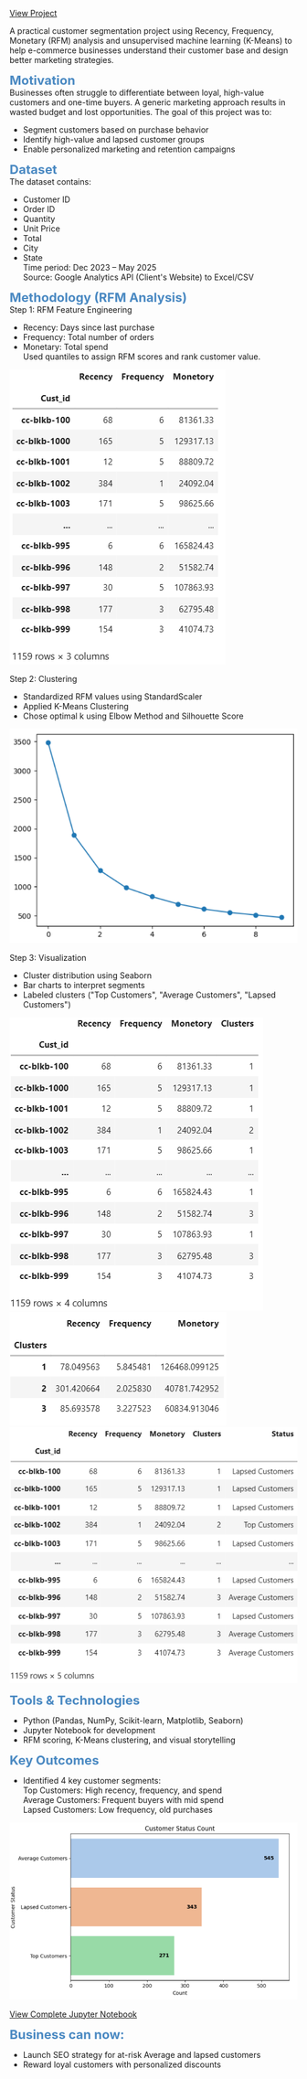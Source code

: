 <a href="https://shaguftapathan.github.io/Python-RFM_Customer_Segmentation/">View Project</a>

A practical customer segmentation project using Recency, Frequency, Monetary (RFM) analysis and unsupervised machine learning (K-Means) to help e-commerce businesses understand their customer base and design better marketing strategies.

<span style="color:#4a89c2; font-size:22px;"><b>Motivation</b></span>  
Businesses often struggle to differentiate between loyal, high-value customers and one-time buyers. A generic marketing approach results in wasted budget and lost opportunities. The goal of this project was to:  
* Segment customers based on purchase behavior  
* Identify high-value and lapsed customer groups  
* Enable personalized marketing and retention campaigns  

<span style="color:#4a89c2; font-size:22px;"><b>Dataset</b></span>  
The dataset contains:  
* Customer ID  
* Order ID  
* Quantity  
* Unit Price  
* Total  
* City  
* State  
Time period: Dec 2023 – May 2025  
Source: Google Analytics API (Client's Website) to Excel/CSV  

<span style="color:#4a89c2; font-size:22px;"><b>Methodology (RFM Analysis)</b></span>  
Step 1: RFM Feature Engineering  
  * Recency: Days since last purchase  
  * Frequency: Total number of orders  
  * Monetary: Total spend  
Used quantiles to assign RFM scores and rank customer value.  

![](/Images_Cust_Seg/RFM_Main.png)  

Step 2: Clustering  
  * Standardized RFM values using StandardScaler  
  * Applied K-Means Clustering  
  * Chose optimal k using Elbow Method and Silhouette Score  

![](/Images_Cust_Seg/K-Means.png)  

Step 3: Visualization  
  * Cluster distribution using Seaborn  
  * Bar charts to interpret segments  
  * Labeled clusters ("Top Customers", "Average Customers", "Lapsed Customers")  
    
![](/Images_Cust_Seg/Clusters.png) ![](/Images_Cust_Seg/RFM.png)  
![](/Images_Cust_Seg/Status.png)  

<span style="color:#4a89c2; font-size:22px;"><b>Tools & Technologies</b></span>  
  * Python (Pandas, NumPy, Scikit-learn, Matplotlib, Seaborn)  
  * Jupyter Notebook for development  
  * RFM scoring, K-Means clustering, and visual storytelling  

<span style="color:#4a89c2; font-size:22px;"><b>Key Outcomes</b></span>  
  * Identified 4 key customer segments:  
    Top Customers: High recency, frequency, and spend  
    Average Customers: Frequent buyers with mid spend  
    Lapsed Customers: Low frequency, old purchases  
    
![](/Images_Cust_Seg/Chart.png)  

<a href="https://github.com/ShaguftaPathan/Python/blob/main/Cust_Seg_CCTV.ipynb">View Complete Jupyter Notebook</a>  

<span style="color:#4a89c2; font-size:22px;"><b>Business can now:</b></span>  
  * Launch SEO strategy for at-risk Average and lapsed customers  
  * Reward loyal customers with personalized discounts  

